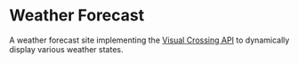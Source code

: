 # Weather Forecast

A weather forecast site implementing the [Visual Crossing API](https://www.visualcrossing.com/weather-api/) to dynamically display various weather states.
